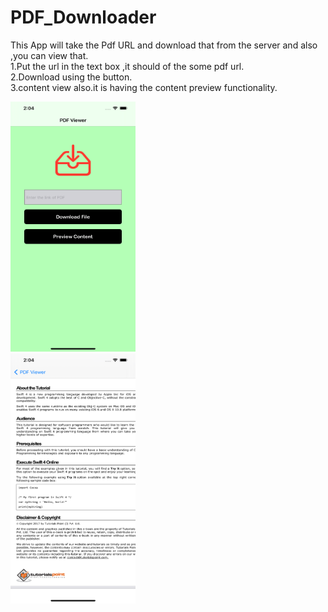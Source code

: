 # PDF_Downloader
This App will take the Pdf URL and download that from the server and also ,you can view that.<br>
1.Put the url in the text box ,it should of the some pdf url.<br>
2.Download using the button.<br>
3.content view also.it is having the content preview functionality.<br>

<img src = "https://github.com/mksmanish/PDF_Downloader/blob/main/Screenshot/Simulator%20Screen%20Shot%20-%20iPhone%2012%20Pro%20Max%20-%202021-08-22%20at%2014.04.57.png" width="200" height="400" ><br>
<img src = "https://github.com/mksmanish/PDF_Downloader/blob/main/Screenshot/Simulator%20Screen%20Shot%20-%20iPhone%2012%20Pro%20Max%20-%202021-08-22%20at%2014.04.53.png" width="200" height="400" ><br>

